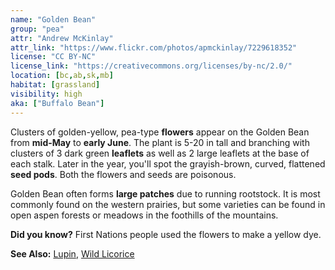 ```yaml
---
name: "Golden Bean"
group: "pea"
attr: "Andrew McKinlay"
attr_link: "https://www.flickr.com/photos/apmckinlay/7229618352"
license: "CC BY-NC"
license_link: "https://creativecommons.org/licenses/by-nc/2.0/"
location: [bc,ab,sk,mb]
habitat: [grassland]
visibility: high 
aka: ["Buffalo Bean"]
---
```

Clusters of golden-yellow, pea-type **flowers** appear on the Golden Bean from **mid-May** to **early June**. The plant is 5-20 in tall and branching with clusters of 3 dark green **leaflets** as well as 2 large leaflets at the base of each stalk. Later in the year, you'll spot the grayish-brown, curved, flattened **seed pods**. Both the flowers and seeds are poisonous.

Golden Bean often forms **large patches** due to running rootstock. It is most commonly found on the western prairies, but some varieties can be found in open aspen forests or meadows in the foothills of the mountains.

**Did you know?** First Nations people used the flowers to make a yellow dye.

<!-- generated, do not edit -->
**See Also:**
[Lupin](/plants/lupin),
[Wild Licorice](/plants/wildlic)
